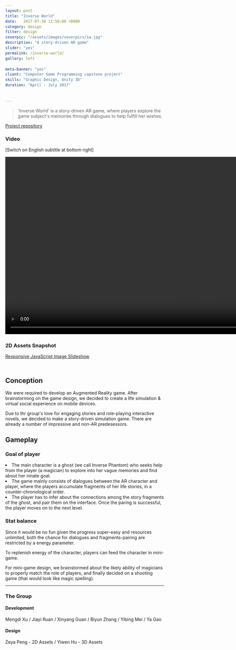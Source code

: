 ```yaml
---
layout: post
title: "Inverse World"
date:   2017-07-30 12:50:00 +0800
category: design
filter: design
coverpic: "/assets/images/coverpics/iw.jpg"
description: "A story-driven AR game" 
slider: "yes"
permalink: /inverse-world/
gallery: left

meta-banner: "yes"
client: "Computer Game Programming capstone project"
skills: "Graphic Design, Unity 3D"
duration: "April - July 2017"


---
```


>'Inverse World' is a story-driven AR game, where players explore the game subject's memories through dialogues to help fulfill her wishes.

 <a href="https://github.com/fish1996/AR-Game---Inverse-World" class="button button-pill button-tiny button-highlight">Project repository</a>

<h3>Video</h3>

[Switch on English subtitle at bottom right]
<center>
<div>
<video width="900" height="563" controls="controls">
  <source src="/assets/videos/inverse_world.mp4" type="video/mp4">
  <track src="/assets/videos/inverse_world.vtt" kind="subtitles" srclang="en" label="English"/>
</video>
</div>
</center>

<h3>2D Assets Snapshot</h3>

<div>
    <div id="amazingslider-wrapper-1" style="display:block;position:relative;max-width:1000px;margin:0px auto 56px;">
        <div id="amazingslider-1" style="display:block;position:relative;margin:0 auto;">
            <ul class="amazingslider-slides" style="display:none;">
                <li><img src="/assets/slider/images/inverseWorld.png" alt="Inverse World!"  title="Inverse World!" />
                </li>
                <li><img src="/assets/slider/images/23.png" alt="Transition animation snapshot"  title="Transition animation snapshot" />
                </li>
                <li><img src="/assets/slider/images/scene1_1.png" alt="Transition animation snapshot"  title="Transition animation snapshot" />
                </li>
                <li><img src="/assets/slider/images/prototype.png" alt="Early prototype"  title="Early prototype" />
                </li>
                <li><img src="/assets/slider/images/main.png" alt="Main scene"  title="Main scene" />
                </li>
                <li><img src="/assets/slider/images/notebook_0.png" alt="Inference scene. User SCROLL horizontally to see clues(hexagons with illustration) in other levels."  title="Inference scene. User SCROLL horizontally to see clues(hexagons with illustration) in other levels." />
                </li>
                <li><img src="/assets/slider/images/notebook_1.png" alt="Inference scene. User SCROLL horizontally to see clues(hexagons with illustration) in other levels."  title="Inference scene. User SCROLL horizontally to see clues(hexagons with illustration) in other levels." />
                </li>
                <li><img src="/assets/slider/images/notebook_2.png" alt="Inference scene. User SCROLL horizontally to see clues(hexagons with illustration) in other levels."  title="Inference scene. User SCROLL horizontally to see clues(hexagons with illustration) in other levels." />
                </li>
                <li><img src="/assets/slider/images/notebook_3.png" alt="Inference scene. User SCROLL horizontally to see clues(hexagons with illustration) in other levels."  title="Inference scene. User SCROLL horizontally to see clues(hexagons with illustration) in other levels." />
                </li>
                <li><img src="/assets/slider/images/shoot.png" alt="buttons in mini-game scenes"  title="buttons in mini-game scenes" />
                </li>
            </ul>
            <ul class="amazingslider-thumbnails" style="display:none;">
                <li><img src="/assets/slider/images/inverseWorld-tn.png" alt="Inverse World!" title="Inverse World!" /></li>
                <li><img src="/assets/slider/images/23-tn.png" alt="Transition animation snapshot" title="Transition animation snapshot" /></li>
                <li><img src="/assets/slider/images/scene1_1-tn.png" alt="Transition animation snapshot" title="Transition animation snapshot" /></li>
                <li><img src="/assets/slider/images/prototype-tn.png" alt="Early prototype" title="Early prototype" /></li>
                <li><img src="/assets/slider/images/main-tn.png" alt="Main scene" title="Main scene" /></li>
                <li><img src="/assets/slider/images/notebook_0-tn.png" alt="Inference scene. User SCROLL horizontally to see clues(hexagons with illustration) in other levels." title="Inference scene. User SCROLL horizontally to see clues(hexagons with illustration) in other levels." /></li>
                <li><img src="/assets/slider/images/notebook_1-tn.png" alt="Inference scene. User SCROLL horizontally to see clues(hexagons with illustration) in other levels." title="Inference scene. User SCROLL horizontally to see clues(hexagons with illustration) in other levels." /></li>
                <li><img src="/assets/slider/images/notebook_2-tn.png" alt="Inference scene. User SCROLL horizontally to see clues(hexagons with illustration) in other levels." title="Inference scene. User SCROLL horizontally to see clues(hexagons with illustration) in other levels." /></li>
                <li><img src="/assets/slider/images/notebook_3-tn.png" alt="Inference scene. User SCROLL horizontally to see clues(hexagons with illustration) in other levels." title="Inference scene. User SCROLL horizontally to see clues(hexagons with illustration) in other levels." /></li>
                <li><img src="/assets/slider/images/shoot-tn.png" alt="buttons in mini-game scenes" title="buttons in mini-game scenes" /></li>
            </ul>
        <div class="amazingslider-engine"><a href="http://amazingslider.com" title="Responsive JavaScript Image Slideshow">Responsive JavaScript Image Slideshow</a></div>
        </div>
    </div>
	</div>

<h2>Conception</h2>

<p>We were required to develop an Augmented Reality game. After brainstorming on the game design, we decided to create a life simulation & virtual social experience on mobile devices.</p>

<p>Due to thr group's love for engaging stories and role-playing interactive novels, we decided to make a story-driven simulation game. There are already a number of impressive and non-AR predesessors. </p>

<h2>Gameplay</h2>

<div class="container">
    <div class="row">
        <div class="col">
		<h3>Goal of player</h3>

<li>The main character is a ghost (we call Inverse Phantom) who seeks help from the player (a magician) to explore into her vague memories and find about her innate goal.</li>
<li>The game mainly consists of dialogues between the AR character and player, where the players accumulate fragments of her life stories, in a counter-chronological order.</li>
<li>The player has to infer about the connections among the story fragments of the ghost, and pair them on the interface. Once the paring is successful, the player moves on to the next level. </li>
		</div>
		<div class="col">
		<h3>Stat balance</h3>

<p>Since it would be no fun given the progress super-easy and resources unlimited, both the chance for dialogues and fragments-pairing are restricted by a energy parameter.</p>

<p>To replenish energy of the character, players can feed the character in mini-game.</p>

<p>For mini-game design, we brainstormed about the likely ability of magicians to properly match the role of players, and finally decided on a shooting game (that would look like magic spelling).</p>
		</div>
	</div>
</div>




* * *

<h3>The Group</h3>

<div class="container">
    <div class="row">
        <div class="col">
		<h4>Development</h4>
		<p>Mengdi Xu / Jiayi Ruan / Xinyang Guan / Biyun Zhang / Yibing Mei / Ya Gao</p>
		</div>
		<div class="col">
		<h4>Design</h4>
		<p>Zeya Peng - 2D Assets / Yiwen Hu - 3D Assets</p>
		</div>
	</div>
</div>












